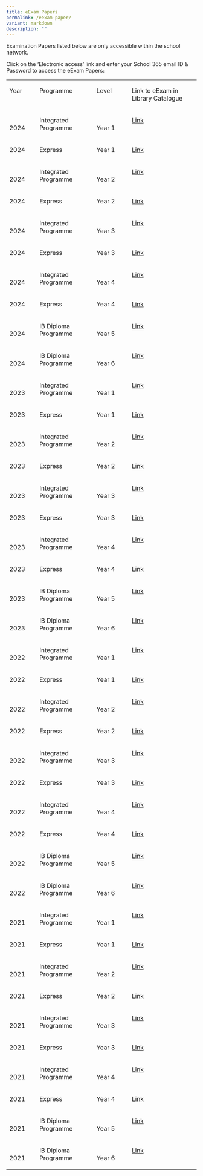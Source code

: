 ```yaml
---
title: eExam Papers
permalink: /eexam-paper/
variant: markdown
description: ""
---
```

<p>Examination Papers listed below are only accessible within the school network.&nbsp;</p>
<p>Click on the ‘Electronic access’ link and enter your School 365 email ID &amp; Password to access the eExam Papers:</p>
<table cellpadding="0" cellspacing="0" border="0">
  <tbody><tr>
    <td valign="top" width="85"><p>Year</p></td>
    <td valign="top" width="180"><p>Programme</p></td>
    <td valign="top" width="113"><p>Level</p></td>
    <td valign="top" width="246"><p>Link to eExam in Library    Catalogue</p></td>
  </tr>
  <tr>
    <td valign="bottom" width="85"><p>2024</p></td>
    <td valign="bottom" width="180"><p>Integrated    Programme</p></td>
    <td valign="bottom" width="113"><p>Year    1</p></td>
    <td valign="top" width="246"><p><a href="schoolibrary.moe.edu.sg/anglochineseindependent/cgi-bin/spydus.exe/ENQ/WPAC/BIBENQ?SETLVL=&amp;BRN=4794464">Link</a></p></td>
  </tr>
  <tr>
    <td valign="bottom" width="85"><p>2024</p></td>
    <td valign="bottom" width="180"><p>Express</p></td>
    <td valign="bottom" width="113"><p>Year    1</p></td>
    <td valign="top" width="246"><p><a href="schoolibrary.moe.edu.sg/anglochineseindependent/cgi-bin/spydus.exe/ENQ/WPAC/BIBENQ?SETLVL=&amp;BRN=4794462">Link</a></p></td>
  </tr>
  <tr>
    <td valign="bottom" width="85"><p>2024</p></td>
    <td valign="bottom" width="180"><p>Integrated    Programme</p></td>
    <td valign="bottom" width="113"><p>Year    2</p></td>
    <td valign="top" width="246"><p><a href="schoolibrary.moe.edu.sg/anglochineseindependent/cgi-bin/spydus.exe/ENQ/WPAC/BIBENQ?SETLVL=&amp;BRN=4798739">Link</a></p></td>
  </tr>
  <tr>
    <td valign="bottom" width="85"><p>2024</p></td>
    <td valign="bottom" width="180"><p>Express</p></td>
    <td valign="bottom" width="113"><p>Year    2</p></td>
    <td valign="top" width="246"><p><a href="schoolibrary.moe.edu.sg/anglochineseindependent/cgi-bin/spydus.exe/ENQ/WPAC/BIBENQ?SETLVL=&amp;BRN=4798750">Link</a></p></td>
  </tr>
  <tr>
    <td valign="bottom" width="85"><p>2024</p></td>
    <td valign="bottom" width="180"><p>Integrated    Programme</p></td>
    <td valign="bottom" width="113"><p>Year    3</p></td>
    <td valign="top" width="246"><p><a href="schoolibrary.moe.edu.sg/anglochineseindependent/cgi-bin/spydus.exe/ENQ/WPAC/BIBENQ?SETLVL=&amp;BRN=4798787">Link</a></p></td>
  </tr>
  <tr>
    <td valign="bottom" width="85"><p>2024</p></td>
    <td valign="bottom" width="180"><p>Express</p></td>
    <td valign="bottom" width="113"><p>Year    3</p></td>
    <td valign="top" width="246"><p><a href="schoolibrary.moe.edu.sg/anglochineseindependent/cgi-bin/spydus.exe/ENQ/WPAC/BIBENQ?SETLVL=&amp;BRN=4798783">Link</a></p></td>
  </tr>
  <tr>
    <td valign="bottom" width="85"><p>2024</p></td>
    <td valign="bottom" width="180"><p>Integrated    Programme</p></td>
    <td valign="bottom" width="113"><p>Year    4</p></td>
    <td valign="top" width="246"><p><a href="schoolibrary.moe.edu.sg/anglochineseindependent/cgi-bin/spydus.exe/ENQ/WPAC/BIBENQ?SETLVL=&amp;BRN=4798791">Link</a></p></td>
  </tr>
  <tr>
    <td valign="bottom" width="85"><p>2024</p></td>
    <td valign="bottom" width="180"><p>Express</p></td>
    <td valign="bottom" width="113"><p>Year    4</p></td>
    <td valign="top" width="246"><p><a href="https://schoolibrary.moe.edu.sg/anglochineseindependent/cgi-bin/spydus.exe/ENQ/WPAC/BIBENQ?QRY=SVL(Year4EPrelim2024)&amp;NRECS=20">Link</a></p></td>
  </tr>
  <tr>
    <td valign="bottom" width="85"><p>2024</p></td>
    <td valign="bottom" width="180"><p>IB    Diploma Programme</p></td>
    <td valign="bottom" width="113"><p>Year    5</p></td>
    <td valign="top" width="246"><p><a href="schoolibrary.moe.edu.sg/anglochineseindependent/cgi-bin/spydus.exe/ENQ/WPAC/BIBENQ?SETLVL=&amp;BRN=4798800">Link</a></p></td>
  </tr>
  <tr>
    <td valign="bottom" width="85"><p>2024</p></td>
    <td valign="bottom" width="180"><p>IB    Diploma Programme</p></td>
    <td valign="bottom" width="113"><p>Year    6</p></td>
    <td valign="top" width="246"><p><a href="https://schoolibrary.moe.edu.sg/anglochineseindependent/cgi-bin/spydus.exe/ENQ/WPAC/BIBENQ?QRY=SVL(YEAR6PRELIM2024)&amp;NRECS=20">Link</a></p></td>
  </tr>
  <tr>
    <td valign="bottom" width="85"><p>2023</p></td>
    <td valign="bottom" width="180"><p>Integrated    Programme</p></td>
    <td valign="bottom" width="113"><p>Year    1</p></td>
    <td valign="top" width="246"><p><a href="schoolibrary.moe.edu.sg/anglochineseindependent/cgi-bin/spydus.exe/ENQ/WPAC/BIBENQ?SETLVL=&amp;BRN=4798891">Link</a></p></td>
  </tr>
  <tr>
    <td valign="bottom" width="85"><p>2023</p></td>
    <td valign="bottom" width="180"><p>Express</p></td>
    <td valign="bottom" width="113"><p>Year    1</p></td>
    <td valign="top" width="246"><p><a href="schoolibrary.moe.edu.sg/anglochineseindependent/cgi-bin/spydus.exe/ENQ/WPAC/BIBENQ?SETLVL=&amp;BRN=4798892">Link</a></p></td>
  </tr>
  <tr>
    <td valign="bottom" width="85"><p>2023</p></td>
    <td valign="bottom" width="180"><p>Integrated    Programme</p></td>
    <td valign="bottom" width="113"><p>Year    2</p></td>
    <td valign="top" width="246"><p><a href="schoolibrary.moe.edu.sg/anglochineseindependent/cgi-bin/spydus.exe/ENQ/WPAC/BIBENQ?SETLVL=&amp;BRN=4798894">Link</a></p></td>
  </tr>
  <tr>
    <td valign="bottom" width="85"><p>2023</p></td>
    <td valign="bottom" width="180"><p>Express</p></td>
    <td valign="bottom" width="113"><p>Year    2</p></td>
    <td valign="top" width="246"><p><a href="schoolibrary.moe.edu.sg/anglochineseindependent/cgi-bin/spydus.exe/ENQ/WPAC/BIBENQ?SETLVL=&amp;BRN=4798915">Link</a></p></td>
  </tr>
  <tr>
    <td valign="bottom" width="85"><p>2023</p></td>
    <td valign="bottom" width="180"><p>Integrated    Programme</p></td>
    <td valign="bottom" width="113"><p>Year    3</p></td>
    <td valign="top" width="246"><p><a href="schoolibrary.moe.edu.sg/anglochineseindependent/cgi-bin/spydus.exe/ENQ/WPAC/BIBENQ?SETLVL=&amp;BRN=4798917">Link</a></p></td>
  </tr>
  <tr>
    <td valign="bottom" width="85"><p>2023</p></td>
    <td valign="bottom" width="180"><p>Express</p></td>
    <td valign="bottom" width="113"><p>Year    3</p></td>
    <td valign="top" width="246"><p><a href="schoolibrary.moe.edu.sg/anglochineseindependent/cgi-bin/spydus.exe/ENQ/WPAC/BIBENQ?SETLVL=&amp;BRN=4798918">Link</a></p></td>
  </tr>
  <tr>
    <td valign="bottom" width="85"><p>2023</p></td>
    <td valign="bottom" width="180"><p>Integrated    Programme</p></td>
    <td valign="bottom" width="113"><p>Year    4</p></td>
    <td valign="top" width="246"><p><a href="schoolibrary.moe.edu.sg/anglochineseindependent/cgi-bin/spydus.exe/ENQ/WPAC/BIBENQ?SETLVL=&amp;BRN=4798921">Link</a></p></td>
  </tr>
  <tr>
    <td valign="bottom" width="85"><p>2023</p></td>
    <td valign="bottom" width="180"><p>Express</p></td>
    <td valign="bottom" width="113"><p>Year    4</p></td>
    <td valign="top" width="246"><p><a href="https://schoolibrary.moe.edu.sg/anglochineseindependent/cgi-bin/spydus.exe/ENQ/WPAC/BIBENQ?QRY=SVL(Year4EPrelim2023)&amp;NRECS=20">Link</a></p></td>
  </tr>
  <tr>
    <td valign="bottom" width="85"><p>2023</p></td>
    <td valign="bottom" width="180"><p>IB    Diploma Programme</p></td>
    <td valign="bottom" width="113"><p>Year    5</p></td>
    <td valign="top" width="246"><p><a href="schoolibrary.moe.edu.sg/anglochineseindependent/cgi-bin/spydus.exe/ENQ/WPAC/BIBENQ?SETLVL=&amp;BRN=4798924">Link</a></p></td>
  </tr>
  <tr>
    <td valign="bottom" width="85"><p>2023</p></td>
    <td valign="bottom" width="180"><p>IB    Diploma Programme</p></td>
    <td valign="bottom" width="113"><p>Year    6</p></td>
    <td valign="top" width="246"><p><a href="https://schoolibrary.moe.edu.sg/anglochineseindependent/cgi-bin/spydus.exe/ENQ/WPAC/BIBENQ?QRY=SVL(YEAR6PRELIM2023)&amp;NRECS=20">Link</a></p></td>
  </tr>
  <tr>
    <td valign="bottom" width="85"><p>2022</p></td>
    <td valign="bottom" width="180"><p>Integrated    Programme</p></td>
    <td valign="bottom" width="113"><p>Year    1</p></td>
    <td valign="top" width="246"><p><a href="schoolibrary.moe.edu.sg/anglochineseindependent/cgi-bin/spydus.exe/ENQ/WPAC/BIBENQ?SETLVL=&amp;BRN=4798986">Link</a></p></td>
  </tr>
  <tr>
    <td valign="bottom" width="85"><p>2022</p></td>
    <td valign="bottom" width="180"><p>Express</p></td>
    <td valign="bottom" width="113"><p>Year    1</p></td>
    <td valign="top" width="246"><p><a href="schoolibrary.moe.edu.sg/anglochineseindependent/cgi-bin/spydus.exe/ENQ/WPAC/BIBENQ?SETLVL=&amp;BRN=4798987">Link</a></p></td>
  </tr>
  <tr>
    <td valign="bottom" width="85"><p>2022</p></td>
    <td valign="bottom" width="180"><p>Integrated    Programme</p></td>
    <td valign="bottom" width="113"><p>Year    2</p></td>
    <td valign="top" width="246"><p><a href="schoolibrary.moe.edu.sg/anglochineseindependent/cgi-bin/spydus.exe/ENQ/WPAC/BIBENQ?SETLVL=&amp;BRN=4798988">Link</a></p></td>
  </tr>
  <tr>
    <td valign="bottom" width="85"><p>2022</p></td>
    <td valign="bottom" width="180"><p>Express</p></td>
    <td valign="bottom" width="113"><p>Year    2</p></td>
    <td valign="top" width="246"><p><a href="schoolibrary.moe.edu.sg/anglochineseindependent/cgi-bin/spydus.exe/ENQ/WPAC/BIBENQ?SETLVL=&amp;BRN=4798990">Link</a></p></td>
  </tr>
  <tr>
    <td valign="bottom" width="85"><p>2022</p></td>
    <td valign="bottom" width="180"><p>Integrated    Programme</p></td>
    <td valign="bottom" width="113"><p>Year    3</p></td>
    <td valign="top" width="246"><p><a href="schoolibrary.moe.edu.sg/anglochineseindependent/cgi-bin/spydus.exe/ENQ/WPAC/BIBENQ?SETLVL=&amp;BRN=4798993">Link</a></p></td>
  </tr>
  <tr>
    <td valign="bottom" width="85"><p>2022</p></td>
    <td valign="bottom" width="180"><p>Express</p></td>
    <td valign="bottom" width="113"><p>Year    3</p></td>
    <td valign="top" width="246"><p><a href="schoolibrary.moe.edu.sg/anglochineseindependent/cgi-bin/spydus.exe/ENQ/WPAC/BIBENQ?SETLVL=&amp;BRN=4798994">Link</a></p></td>
  </tr>
  <tr>
    <td valign="bottom" width="85"><p>2022</p></td>
    <td valign="bottom" width="180"><p>Integrated    Programme</p></td>
    <td valign="bottom" width="113"><p>Year    4</p></td>
    <td valign="top" width="246"><p><a href="schoolibrary.moe.edu.sg/anglochineseindependent/cgi-bin/spydus.exe/ENQ/WPAC/BIBENQ?SETLVL=&amp;BRN=4798996">Link</a></p></td>
  </tr>
  <tr>
    <td valign="bottom" width="85"><p>2022</p></td>
    <td valign="bottom" width="180"><p>Express</p></td>
    <td valign="bottom" width="113"><p>Year    4</p></td>
    <td valign="top" width="246"><p><a href="https://schoolibrary.moe.edu.sg/anglochineseindependent/cgi-bin/spydus.exe/ENQ/WPAC/BIBENQ?QRY=SVL(Year4EPrelim2022)&amp;NRECS=20">Link</a></p></td>
  </tr>
  <tr>
    <td valign="bottom" width="85"><p>2022</p></td>
    <td valign="bottom" width="180"><p>IB    Diploma Programme</p></td>
    <td valign="bottom" width="113"><p>Year    5</p></td>
    <td valign="top" width="246"><p><a href="schoolibrary.moe.edu.sg/anglochineseindependent/cgi-bin/spydus.exe/ENQ/WPAC/BIBENQ?SETLVL=&amp;BRN=4799000">Link</a></p></td>
  </tr>
  <tr>
    <td valign="bottom" width="85"><p>2022</p></td>
    <td valign="bottom" width="180"><p>IB    Diploma Programme</p></td>
    <td valign="bottom" width="113"><p>Year    6</p></td>
    <td valign="top" width="246"><p><a href="https://schoolibrary.moe.edu.sg/anglochineseindependent/cgi-bin/spydus.exe/ENQ/WPAC/BIBENQ?QRY=SVL(YEAR6PRELIM2022)&amp;NRECS=20">Link</a></p></td>
  </tr>
  <tr>
    <td valign="bottom" width="85"><p>2021</p></td>
    <td valign="bottom" width="180"><p>Integrated    Programme</p></td>
    <td valign="bottom" width="113"><p>Year    1</p></td>
    <td valign="top" width="246"><p><a href="schoolibrary.moe.edu.sg/anglochineseindependent/cgi-bin/spydus.exe/ENQ/WPAC/BIBENQ?SETLVL=&amp;BRN=4799133">Link</a></p></td>
  </tr>
  <tr>
    <td valign="bottom" width="85"><p>2021</p></td>
    <td valign="bottom" width="180"><p>Express</p></td>
    <td valign="bottom" width="113"><p>Year    1</p></td>
    <td valign="top" width="246"><p><a href="schoolibrary.moe.edu.sg/anglochineseindependent/cgi-bin/spydus.exe/ENQ/WPAC/BIBENQ?SETLVL=&amp;BRN=4799135">Link</a></p></td>
  </tr>
  <tr>
    <td valign="bottom" width="85"><p>2021</p></td>
    <td valign="bottom" width="180"><p>Integrated    Programme</p></td>
    <td valign="bottom" width="113"><p>Year    2</p></td>
    <td valign="top" width="246"><p><a href="schoolibrary.moe.edu.sg/anglochineseindependent/cgi-bin/spydus.exe/ENQ/WPAC/BIBENQ?SETLVL=&amp;BRN=4799143">Link</a></p></td>
  </tr>
  <tr>
    <td valign="bottom" width="85"><p>2021</p></td>
    <td valign="bottom" width="180"><p>Express</p></td>
    <td valign="bottom" width="113"><p>Year    2</p></td>
    <td valign="top" width="246"><p><a href="schoolibrary.moe.edu.sg/anglochineseindependent/cgi-bin/spydus.exe/ENQ/WPAC/BIBENQ?SETLVL=&amp;BRN=4799146">Link</a></p></td>
  </tr>
  <tr>
    <td valign="bottom" width="85"><p>2021</p></td>
    <td valign="bottom" width="180"><p>Integrated    Programme</p></td>
    <td valign="bottom" width="113"><p>Year    3</p></td>
    <td valign="top" width="246"><p><a href="schoolibrary.moe.edu.sg/anglochineseindependent/cgi-bin/spydus.exe/ENQ/WPAC/BIBENQ?SETLVL=&amp;BRN=4799151">Link</a></p></td>
  </tr>
  <tr>
    <td valign="bottom" width="85"><p>2021</p></td>
    <td valign="bottom" width="180"><p>Express</p></td>
    <td valign="bottom" width="113"><p>Year    3</p></td>
    <td valign="top" width="246"><p><a href="schoolibrary.moe.edu.sg/anglochineseindependent/cgi-bin/spydus.exe/ENQ/WPAC/BIBENQ?SETLVL=&amp;BRN=4799145">Link</a></p></td>
  </tr>
  <tr>
    <td valign="bottom" width="85"><p>2021</p></td>
    <td valign="bottom" width="180"><p>Integrated    Programme</p></td>
    <td valign="bottom" width="113"><p>Year    4</p></td>
    <td valign="top" width="246"><p><a href="schoolibrary.moe.edu.sg/anglochineseindependent/cgi-bin/spydus.exe/ENQ/WPAC/BIBENQ?SETLVL=&amp;BRN=4799305">Link</a></p></td>
  </tr>
  <tr>
    <td valign="bottom" width="85"><p>2021</p></td>
    <td valign="bottom" width="180"><p>Express</p></td>
    <td valign="bottom" width="113"><p>Year    4</p></td>
    <td valign="top" width="246"><p><a href="https://schoolibrary.moe.edu.sg/anglochineseindependent/cgi-bin/spydus.exe/ENQ/WPAC/BIBENQ?QRY=SVL(Year4EPrelim2021)&amp;NRECS=20">Link</a></p></td>
  </tr>
  <tr>
    <td valign="bottom" width="85"><p>2021</p></td>
    <td valign="bottom" width="180"><p>IB    Diploma Programme</p></td>
    <td valign="bottom" width="113"><p>Year    5</p></td>
    <td valign="top" width="246"><p><a href="schoolibrary.moe.edu.sg/anglochineseindependent/cgi-bin/spydus.exe/ENQ/WPAC/BIBENQ?SETLVL=&amp;BRN=4799301">Link</a></p></td>
  </tr>
  <tr>
    <td valign="bottom" width="85"><p>2021</p></td>
    <td valign="bottom" width="180"><p>IB    Diploma Programme</p></td>
    <td valign="bottom" width="113"><p>Year    6</p></td>
    <td valign="top" width="246"><p><a href="https://schoolibrary.moe.edu.sg/anglochineseindependent/cgi-bin/spydus.exe/ENQ/WPAC/BIBENQ?QRY=SVL(YEAR6PRELIM2021)&amp;NRECS=20">Link</a></p></td>
  </tr>
</tbody></table>
